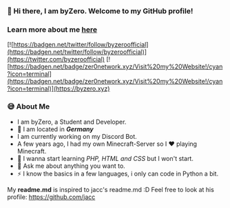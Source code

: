 
### 👋 Hi there, I am byZero. Welcome to my GitHub profile!
### Learn more about me [here](https://github.com/byZeroOfficial/byZeroOfficial/blob/main/aboutme.md)
[![https://badgen.net/twitter/follow/byzeroofficial](https://badgen.net/twitter/follow/byzeroofficial)](https://twitter.com/byzeroofficial) [![https://badgen.net/badge/zer0network.xyz/Visit%20my%20Website!/cyan?icon=terminal](https://badgen.net/badge/zer0network.xyz/Visit%20my%20Website!/cyan?icon=terminal)](https://byzero.xyz)

### 😅 About Me

- I am byZero, a Student and Developer. 
- 📌 I am located in ***Germany*** 
- I am currently working on my Discord Bot. 
- A few years ago, I had my own Minecraft-Server so I ❤ playing Minecraft. 
- 🌱 I wanna start learning *PHP, HTML and CSS* but I won't start. 
- 💬 Ask me about anything you want to. 
- ⚡ I know the basics in a few languages, i only can code in Python a bit.

My **readme.md** is inspired to jacc's readme.md :D
Feel free to look at his profile: https://github.com/jacc
